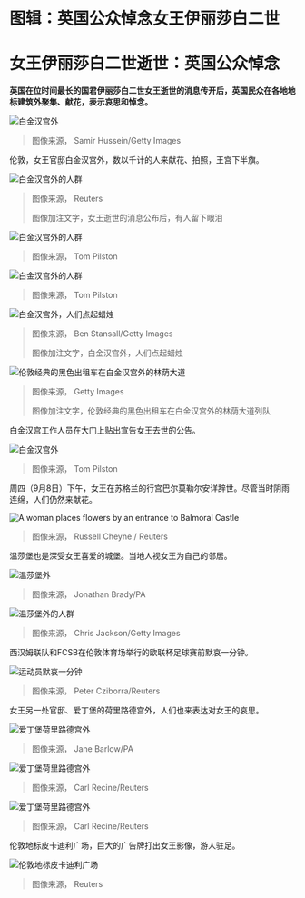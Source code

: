 # 图辑：英国公众悼念女王伊丽莎白二世

#  女王伊丽莎白二世逝世：英国公众悼念


**英国在位时间最长的国君伊丽莎白二世女王逝世的消息传开后，英国民众在各地地标建筑外聚集、献花，表示哀思和悼念。**

![白金汉宫外](_126653572_6b48bce0-fac5-44fe-98a6-7374374e5937.jpg)

> 图像来源，  Samir Hussein/Getty Images

伦敦，女王官邸白金汉宫外，数以千计的人来献花、拍照，王宫下半旗。

![白金汉宫外的人群](_126653575_2e9bd6c0-a728-4796-814f-27b683ce3a46.jpg)

> 图像来源，  Reuters
>
> 图像加注文字，女王逝世的消息公布后，有人留下眼泪

![白金汉宫外的人群](_126646642_the_queen_dies2pilston.jpg)

> 图像来源，  Tom Pilston

![白金汉宫外的人群](_126646644_the_queen_dies13pilston.jpg)

> 图像来源，  Tom Pilston

![白金汉宫外，人们点起蜡烛](_126646847_gettyimages-1243051593.jpg)

> 图像来源，  Ben Stansall/Getty Images
>
> 图像加注文字，白金汉宫外，人们点起蜡烛

![伦敦经典的黑色出租车在白金汉宫外的林荫大道](_126653576_9fac066c-d649-4a57-8a2f-c12664e047d2.jpg)

> 图像来源，  Getty Images
>
> 图像加注文字，伦敦经典的黑色出租车在白金汉宫外的林荫大道列队

白金汉宫工作人员在大门上贴出宣告女王去世的公告。

![白金汉宫外](_126653573_e0c92284-1b7d-4b38-a53d-6c4ae7216435.jpg)

> 图像来源，  Tom Pilston

周四（9月8日）下午，女王在苏格兰的行宫巴尔莫勒尔安详辞世。尽管当时阴雨连绵，人们仍然来献花。

![A woman places flowers by an entrance to Balmoral Castle](_126646648_02q.jpg)

> 图像来源，  Russell Cheyne / Reuters

温莎堡也是深受女王喜爱的城堡。当地人视女王为自己的邻居。

![温莎堡外](_126646710_01q.jpg)

> 图像来源，  Jonathan Brady/PA

![温莎堡外的人群](_126646843_11qgettyimages-1421986713.jpg)

> 图像来源，  Chris Jackson/Getty Images

西汉姆联队和FCSB在伦敦体育场举行的欧联杯足球赛前默哀一分钟。

![运动员默哀一分钟](_126646713_04q.jpg)

> 图像来源，  Peter Cziborra/Reuters

女王另一处官邸、爱丁堡的荷里路德宫外，人们也来表达对女王的哀思。

![爱丁堡荷里路德宫外](_126653574_15f0bbe0-cf00-419f-9abe-83a946072e46.jpg)

> 图像来源，  Jane Barlow/PA

![爱丁堡荷里路德宫外](_126646717_06q.jpg)

> 图像来源，  Carl Recine/Reuters

![爱丁堡荷里路德宫外](_126646839_07q.jpg)

> 图像来源，  Carl Recine/Reuters

伦敦地标皮卡迪利广场，巨大的广告牌打出女王影像，游人驻足。

![伦敦地标皮卡迪利广场](_126645664_a418809784cc1671155abda695f9def2349e205c.jpg)

> 图像来源，  Reuters


